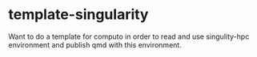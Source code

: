 # template-singularity
Want to do a template for computo in order to read and use singulity-hpc environment and publish qmd with this environment.

